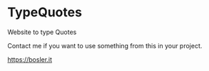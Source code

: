 # TypeQuotes
Website to type Quotes

Contact me if you want to use something from this in your project.

https://bosler.it

